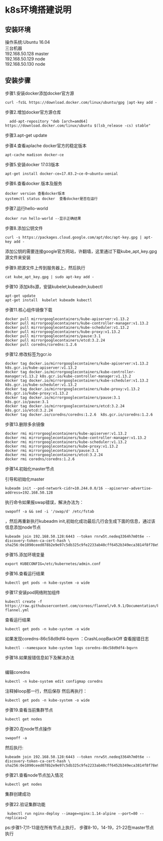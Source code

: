 # k8s环境搭建说明  

## 安装环境
操作系统:Ubuntu 16.04  
三台机器  
192.168.50.128 master  
192.168.50.129 node  
192.168.50.130 node  
## 安装步骤   
步骤1.安装docker添加docker官方源    

```
curl -fsSL https://download.docker.com/linux/ubuntu/gpg |apt-key add -
```  

步骤2.增加docker官方源仓库  

```
  add-apt-repository "deb [arch=amd64] https://download.docker.com/linux/ubuntu $(lsb_release -cs) stable"
```  

步骤3.apt-get update    


步骤4.查看aplache docker官方的稳定版本    

```
apt-cache madison docker-ce
```  

步骤5.安装docker 17.03版本  

```
apt-get install docker-ce=17.03.2~ce-0~ubuntu-xenial
```

步骤6.查看docker 版本及服务  

```
docker version 查看docker版本  
systemctl status docker  查看docker是否在运行  
```  

步骤7.运行hello-world  

```
docker run hello-world --显示正确结果
```  


步骤8.添加公钥文件  

```
curl -s https://packages.cloud.google.com/apt/doc/apt-key.gpg | apt-key add -
```  

添加公钥的需要连接google官方网站，许翻墙，这里通过下载kube_apt_key.gpg源文件来安装 

步骤9.把源文件上传到服务器上，然后执行  

```
cat kube_apt_key.gpg | sudo apt-key add -
```   

步骤10 添加k8s源，安装kubelet,kubeadm,kubectl  

```echo "deb [arch=amd64] https://mirrors.ustc.edu.cn/kubernetes/apt kubernetes-xenial main" | sudo tee -a /etc/apt/sources.list  
apt-get update  
apt-get install  kubelet kubeadm kubectl 
```  

步骤11.核心组件镜像下载  

```  
docker pull mirrorgooglecontainers/kube-apiserver:v1.13.2    
docker pull mirrorgooglecontainers/kube-controller-manager:v1.13.2  
docker pull mirrorgooglecontainers/kube-scheduler:v1.13.2  
docker pull mirrorgooglecontainers/kube-proxy:v1.13.2  
docker pull mirrorgooglecontainers/pause:3.1  
docker pull mirrorgooglecontainers/etcd:3.2.24  
docker pull coredns/coredns:1.2.6  
```  

步骤12.修改标签为gcr.io  

```
docker tag docker.io/mirrorgooglecontainers/kube-apiserver:v1.13.2 k8s.gcr.io/kube-apiserver:v1.13.2  
docker tag docker.io/mirrorgooglecontainers/kube-controller-manager:v1.13.2 k8s.gcr.io/kube-controller-manager:v1.13.2  
docker tag docker.io/mirrorgooglecontainers/kube-scheduler:v1.13.2 k8s.gcr.io/kube-scheduler:v1.13.2  
docker tag docker.io/mirrorgooglecontainers/kube-proxy:v1.13.2 k8s.gcr.io/kube-proxy:v1.13.2  
docker tag docker.io/mirrorgooglecontainers/pause:3.1  k8s.gcr.io/pause:3.1  
docker tag docker.io/mirrorgooglecontainers/etcd:3.2.24  k8s.gcr.io/etcd:3.2.24  
docker tag docker.io/coredns/coredns:1.2.6  k8s.gcr.io/coredns:1.2.6  
```    

步骤13.删除多余镜像  

```
docker rmi mirrorgooglecontainers/kube-apiserver:v1.13.2  
docker rmi mirrorgooglecontainers/kube-controller-manager:v1.13.2  
docker rmi mirrorgooglecontainers/kube-scheduler:v1.13.2  
docker rmi mirrorgooglecontainers/kube-proxy:v1.13.2  
docker rmi mirrorgooglecontainers/pause:3.1  
docker rmi mirrorgooglecontainers/etcd:3.2.24  
docker rmi coredns/coredns:1.2.6  
```  
步骤14.初始化master节点
 
引导和初始化master
```
kubeadm init --pod-network-cidr=10.244.0.0/16 --apiserver-advertise-address=192.168.50.128
```  
执行命令如果报swap错误，解决办法为：
```
swapoff -a && sed -i '/swap/d' /etc/fstab
```  
，然后再重新执行kubeadm init,初始化成功最后几行会生成下面的信息，通过该信息添加node节点  
```  
kubeadm join 192.168.50.128:6443 --token rnrw5t.nedeq3364h7m0t6e --discovery-token-ca-cert-hash \ sha256:0e1090ceed078b2e9e97c5db325c9fe2233ab40cff6452b349eca3814f8f78e9
```  
步骤15.添加环境变量  

```
export KUBECONFIG=/etc/kubernetes/admin.conf
``` 

步骤16.查看运行结果  
```
kubectl get pods -n kube-system -o wide
```  

步骤17.安装pod网络附加组件  

```
kubectl create -f https://raw.githubusercontent.com/coreos/flannel/v0.9.1/Documentation/kube-flannel.yml
```  
查看运行结果
```
kubectl get pods -n kube-system -o wide
```  
如果发现coredns-86c58d9df4-bqvrn ：CrashLoopBackOff
查看报错日志
```
kubectl --namespace kube-system logs coredns-86c58d9df4-bqvrn
```  

步骤18.如果报错信息如下及解决办法  

```linux/amd64, go1.11.2, 756749c[INFO] plugin/reload:Running configuration MD5=f65c4821c8a9b7b5eb30fa4fbc167769[FATAL] plugin/loop: Forwarding loop detected in "." zone. Exiting. See https://coredns.io/plugins/loop#troubleshooting. Probe "
```  
编辑coredns  
```
kubectl -n kube-system edit configmap coredns
```  
注释掉loop那一行，然后保存
然后再执行：
```
kubectl get pods -n kube-system -o wide
```  

步骤19.查看当前集群节点  

```
kubectl get nodes
```  
步骤20.在node节点操作  

```
swapoff -a
```  
然后执行:  
```
kubeadm join 192.168.50.128:6443 --token rnrw5t.nedeq3364h7m0t6e --discovery-token-ca-cert-hash \ sha256:0e1090ceed078b2e9e97c5db325c9fe2233ab40cff6452b349eca3814f8f78e9
```  

步骤21.查看node节点加入情况

```
kubectl get nodes
```  
集群创建成功

步骤22.验证集群功能  

```
 kubectl run nginx-deploy --image=nginx:1.14-alpine --port=80 --replicas=2
```  

ps:步骤1-7,11-13是在所有节点上执行，
   步骤8-10，14-19，21-22在master节点执行

